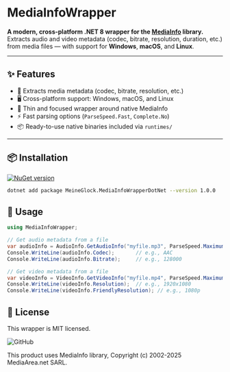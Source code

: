 # MediaInfoWrapper

**A modern, cross-platform .NET 8 wrapper for the [MediaInfo](https://mediaarea.net/en/MediaInfo) library.**  
Extracts audio and video metadata (codec, bitrate, resolution, duration, etc.) from media files — with support for **Windows**, **macOS**, and **Linux**.

---

## ✨ Features

- 🎥 Extracts media metadata (codec, bitrate, resolution, etc.)
- 🖥️ Cross-platform support: Windows, macOS, and Linux
- 🔁 Thin and focused wrapper around native MediaInfo
- ⚡ Fast parsing options (`ParseSpeed.Fast`, `Complete.No`)
- 📦 Ready-to-use native binaries included via `runtimes/`

---

## 📦 Installation

[![NuGet version](https://img.shields.io/nuget/v/MeineGlock.MediaInfoWrapperDotNet.svg?label=NuGet)](https://www.nuget.org/packages/MeineGlock.MediaInfoWrapperDotNet/)

```bash
dotnet add package MeineGlock.MediaInfoWrapperDotNet --version 1.0.0
```

## 📄 Usage

```csharp
using MediaInfoWrapper;

// Get audio metadata from a file
var audioInfo = AudioInfo.GetAudioInfo("myfile.mp3", ParseSpeed.Maximum, Complete.Yes);
Console.WriteLine(audioInfo.Codec);       // e.g., AAC
Console.WriteLine(audioInfo.Bitrate);     // e.g., 128000

// Get video metadata from a file
var videoInfo = VideoInfo.GetVideoInfo("myfile.mp4", ParseSpeed.Maximum, Complete.Yes);
Console.WriteLine(videoInfo.Resolution);  // e.g., 1920x1080
Console.WriteLine(videoInfo.FriendlyResolution); // e.g., 1080p
```

## 📜 License
This wrapper is MIT licensed.

![GitHub](https://img.shields.io/github/license/MeineGlock20/MediaInfoWrapper)

This product uses MediaInfo library, Copyright (c) 2002-2025 MediaArea.net SARL.



